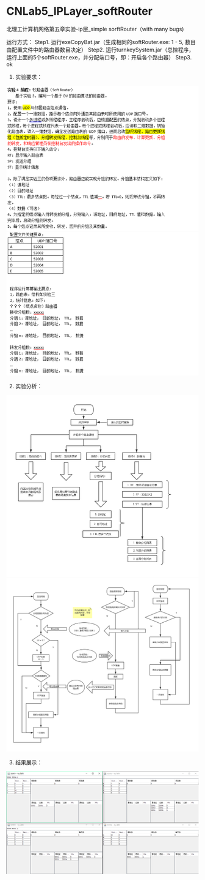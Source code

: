 # CNLab5_IPLayer_softRouter
北理工计算机网络第五章实验-ip层_simple sorftRouter（with many bugs)

运行方式：
Step1. 运行exeCopyBat.jar（生成相同的softRouter.exe: 1 - 5, 数目由配置文件中的路由器数目决定）
Step2. 运行turnkeySystem.jar（总控程序，运行上面的5个softRouter.exe，并分配端口号，即：开启各个路由器）
Step3. ok

1. 实验要求：

![image](https://github.com/ItsSoHardToIntitle/CNLab5_IPLayer_softRouter/blob/master/image/1.png)
![image](https://github.com/ItsSoHardToIntitle/CNLab5_IPLayer_softRouter/blob/master/image/2.png)

2. 实验分析：

![image](https://github.com/ItsSoHardToIntitle/CNLab5_IPLayer_softRouter/blob/master/image/%E8%A6%81%E6%B1%82%E5%88%86%E8%A7%A3%E5%9B%BE.jpg)
![image](https://github.com/ItsSoHardToIntitle/CNLab5_IPLayer_softRouter/blob/master/image/%E6%B5%81%E7%A8%8B%E5%9B%BE.jpg)

3. 结果展示：

![image](https://github.com/ItsSoHardToIntitle/CNLab5_IPLayer_softRouter/blob/master/image/3.png)
